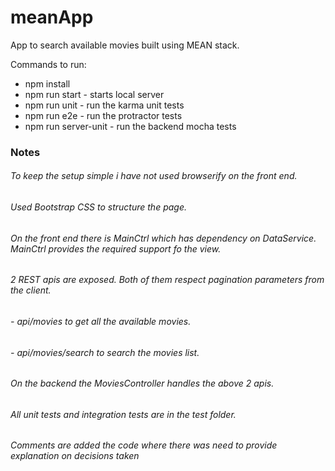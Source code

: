 # meanApp
App to search available movies built using MEAN stack.

Commands to run:
- npm install
- npm run start - starts local server
- npm run unit - run the karma unit tests
- npm run e2e - run the protractor tests 
- npm run server-unit - run the backend mocha tests



### Notes

###### To keep the setup simple i have not used browserify on the front end.
###### Used Bootstrap CSS to structure the page.
###### On the front end there is MainCtrl which has dependency on DataService. MainCtrl provides the required support fo the view.
###### 2 REST apis are exposed. Both of them respect pagination parameters from the client.
###### - api/movies to get all the available movies.
###### - api/movies/search to search the movies list.
###### On the backend the MoviesController handles the above 2 apis.
###### All unit tests and integration tests are in the test folder.
###### Comments are added the code where there was need to provide explanation on decisions taken
